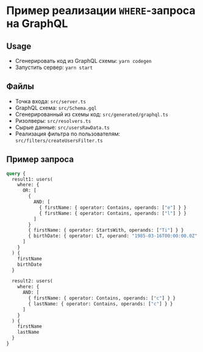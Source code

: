 # Пример реализации `WHERE`-запроса на GraphQL

## Usage

- Сгенерировать код из GraphQL схемы: `yarn codegen`
- Запустить сервер: `yarn start`

## Файлы

- Точка входа: `src/server.ts`
- GraphQL схема: `src/Schema.gql`
- Сгенерированный из схемы код: `src/generated/graphql.ts`
- Ризолверы: `src/resolvers.ts`
- Сырые данные: `src/usersRawData.ts`
- Реализация фильтра по пользователям: `src/filters/createUsersFilter.ts`

## Пример запроса

```GraphQL
query {
  result1: users(
    where: {
      OR: [
        {
          AND: [
            { firstName: { operator: Contains, operands: ["e"] } }
            { firstName: { operator: Contains, operands: ["l"] } }
          ]
        }
        { firstName: { operator: StartsWith, operands: ["Ti"] } }
        { birthDate: { operator: LT, operand: "1985-03-16T00:00:00.0Z" } }
      ]
    }
  ) {
    firstName
    birthDate
  }

  result2: users(
    where: {
      AND: [
        { firstName: { operator: Contains, operands: ["c"] } }
        { lastName: { operator: Contains, operands: ["c"] } }
      ]
    }
  ) {
    firstName
    lastName
  }
}
```

